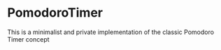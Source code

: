 # PomodoroTimer
This is a minimalist and private implementation of the classic Pomodoro Timer concept
